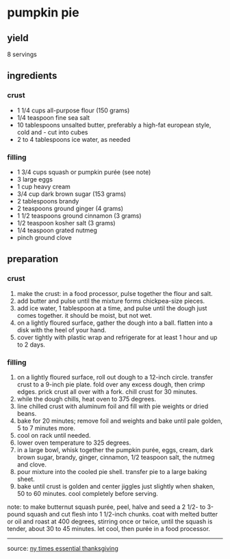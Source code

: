 # pumpkin pie

## yield

8 servings

## ingredients

### crust

- 1 1/4 cups all-purpose flour (150 grams)
- 1/4 teaspoon fine sea salt
- 10 tablespoons unsalted butter, preferably a high-fat european style, cold and - cut into cubes
- 2 to 4 tablespoons ice water, as needed

### filling

- 1 3/4 cups squash or pumpkin purée (see note)
- 3 large eggs
- 1 cup heavy cream
- 3/4 cup dark brown sugar (153 grams)
- 2 tablespoons brandy
- 2 teaspoons ground ginger (4 grams)
- 1 1/2 teaspoons ground cinnamon (3 grams)
- 1/2 teaspoon kosher salt (3 grams)
- 1/4 teaspoon grated nutmeg
- pinch ground clove

## preparation

### crust

1. make the crust: in a food processor, pulse together the flour and salt.
2. add butter and pulse until the mixture forms chickpea-size pieces.
3. add ice water, 1 tablespoon at a time, and pulse until the dough just comes together. it should be moist, but not wet.
4. on a lightly floured surface, gather the dough into a ball. flatten into a disk with the heel of your hand.
5. cover tightly with plastic wrap and refrigerate for at least 1 hour and up to 2 days.

### filling

1. on a lightly floured surface, roll out dough to a 12-inch circle. transfer crust to a 9-inch pie plate. fold over any excess dough, then crimp edges. prick crust all over with a fork. chill crust for 30 minutes.
2. while the dough chills, heat oven to 375 degrees.
3. line chilled crust with aluminum foil and fill with pie weights or dried beans.
4. bake for 20 minutes; remove foil and weights and bake until pale golden, 5 to 7 minutes more.
5. cool on rack until needed.
6. lower oven temperature to 325 degrees.
7. in a large bowl, whisk together the pumpkin purée, eggs, cream, dark brown sugar, brandy, ginger, cinnamon, 1/2 teaspoon salt, the nutmeg and clove.
8. pour mixture into the cooled pie shell. transfer pie to a large baking sheet.
9. bake until crust is golden and center jiggles just slightly when shaken, 50 to 60 minutes. cool completely before serving.

note: to make butternut squash purée, peel, halve and seed a 2 1/2- to 3-pound squash and cut flesh into 1 1/2-inch chunks. coat with melted butter or oil and roast at 400 degrees, stirring once or twice, until the squash is tender, about 30 to 45 minutes. let cool, then purée in a food processor.

---

source: [ny times essential thanksgiving](http://www.nytimes.com/interactive/2013/11/12/dining/essential-thanksgiving.html?_r=1&gwh=9ab67a92588cdb126fb71da83778363a&)
